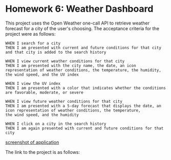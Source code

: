 # Homework 6: Weather Dashboard

This project uses the Open Weather one-call API to retrieve weather forecast for a city of the user's choosing. The acceptance criteria for the project were as follows:

```
WHEN I search for a city
THEN I am presented with current and future conditions for that city and that city is added to the search history

WHEN I view current weather conditions for that city
THEN I am presented with the city name, the date, an icon representation of weather conditions, the temperature, the humidity,
the wind speed, and the UV index

WHEN I view the UV index
THEN I am presented with a color that indicates whether the conditions are favorable, moderate, or severe

WHEN I view future weather conditions for that city
THEN I am presented with a 5-day forecast that displays the date, an icon representation of weather conditions, the temperature,
the wind speed, and the humidity

WHEN I click on a city in the search history
THEN I am again presented with current and future conditions for that city
```

[screenshot of application]()

The link to the project is as follows:
